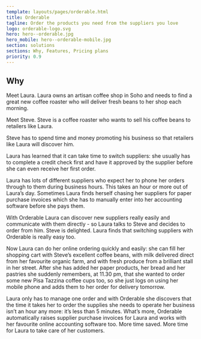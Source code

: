```yaml
---
template: layouts/pages/orderable.html
title: Orderable
tagline: Order the products you need from the suppliers you love
logo: orderable-logo.svg
hero: hero--orderable.jpg
hero_mobile: hero--orderable-mobile.jpg
section: solutions
sections: Why, Features, Pricing plans
priority: 0.9
---
```


## Why

Meet Laura. Laura owns an artisan coffee shop in Soho and needs to find a great new coffee roaster who will deliver fresh beans to her shop each morning.

Meet Steve. Steve is a coffee roaster who wants to sell his coffee beans to retailers like Laura.

Steve has to spend time and money promoting his business so that retailers like Laura will discover him.

Laura has learned that it can take time to switch suppliers: she usually has to complete a credit check first and have it approved by the supplier before she can even receive her first order.

Laura has lots of different suppliers who expect her to phone her orders through to them during business hours. This takes an hour or more out of Laura’s day. Sometimes Laura finds herself chasing her suppliers for paper purchase invoices which she has to manually enter into her accounting software before she pays them.

With Orderable Laura can discover new suppliers really easily and communicate with them directly - so Laura talks to Steve and decides to order from him. Steve is delighted. Laura finds that switching suppliers with Orderable is really easy too.

Now Laura can do her online ordering quickly and easily: she can fill her shopping cart with Steve’s excellent coffee beans, with milk delivered direct from her favourite organic farm, and with fresh produce from a brilliant stall in her street. After she has added her paper products, her bread and her pastries she suddenly remembers, at 11.30 pm, that she wanted to order some new Pisa Tazzina coffee cups too, so she just logs on using her mobile phone and adds them to her order for delivery tomorrow.

Laura only has to manage one order and with Orderable she discovers that the time it takes her to order the supplies she needs to operate her business isn’t an hour any more: it’s less than 5 minutes. What’s more, Orderable automatically raises supplier purchase invoices for Laura and works with her favourite online accounting software too. More time saved. More time for Laura to take care of her customers.
